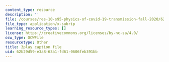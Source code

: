 ```yaml
---
content_type: resource
description: ''
file: /courses/res-10-s95-physics-of-covid-19-transmission-fall-2020/62b29d59e3a863a1fd610606feb391bb_o75BCkQL5Co.srt
file_type: application/x-subrip
learning_resource_types: []
license: https://creativecommons.org/licenses/by-nc-sa/4.0/
ocw_type: OCWFile
resourcetype: Other
title: 3play caption file
uid: 62b29d59-e3a8-63a1-fd61-0606feb391bb
---
```

